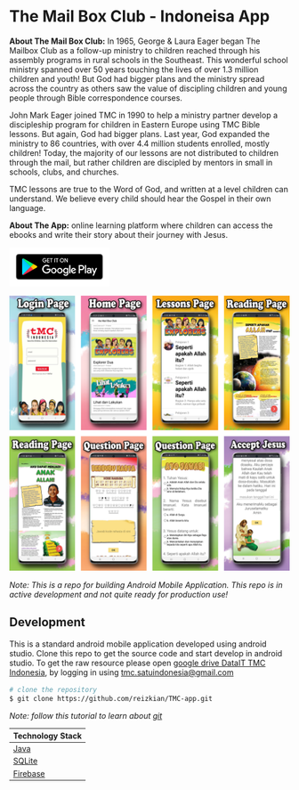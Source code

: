 # **The Mail Box Club - Indoneisa App**

**About The Mail Box Club:** In 1965, George & Laura Eager began The Mailbox Club as a follow-up ministry to children reached through his assembly programs in rural schools in the Southeast. This wonderful school ministry spanned over 50 years touching the lives of over 1.3 million children and youth! But God had bigger plans and the ministry spread across the country as others saw the value of discipling children and young people through Bible correspondence courses.

John Mark Eager joined TMC in 1990 to help a ministry partner develop a discipleship program for children in Eastern Europe using TMC Bible lessons. But again, God had bigger plans. Last year, God expanded the ministry to 86 countries, with over 4.4 million students enrolled, mostly children! Today, the majority of our lessons are not distributed to children through the mail, but rather children are discipled by mentors in small in schools, clubs, and churches.

TMC lessons are true to the Word of God, and written at a level children can understand. We believe every child should hear the Gospel in their own language.

**About The App:** online learning platform where children can access the ebooks and write their story about their journey with Jesus.

<a href="https://play.google.com/store/apps/details?id=org.tmcindonesia.tmc_explorer" target="_blank"><img src="./documentation/pictures/google-play.svg" alt="Google Play Button" width="180"></a>

![Screenshot](./documentation/pictures/ss_swatches.png)

_Note: This is a repo for building Android Mobile Application. This repo is in active development and not quite ready for production use!_

## Development

This is a standard android mobile application developed using android studio. Clone this repo to get the source code and start develop in android studio. To get the raw resource please open [google drive DataIT TMC Indonesia](https://drive.google.com/drive/folders/1G-ZICkL-PWgN5b7FrpcNB74Orf2INj6T?usp=sharing), by logging in using tmc.satuindonesia@gmail.com

```bash
# clone the repository
$ git clone https://github.com/reizkian/TMC-app.git
```

_Note: follow this tutorial to learn about [git](https://www.youtube.com/watch?v=SWYqp7iY_Tc&t=663s&ab_channel=TraversyMedia)_

| Technology Stack                                 |
| ------------------------------------------------ |
| [Java](https://www.oracle.com/java/technologies) |
| [SQLite](https://www.sqlite.org/index.html)      |
| [Firebase](https://firebase.google.com/)         |
